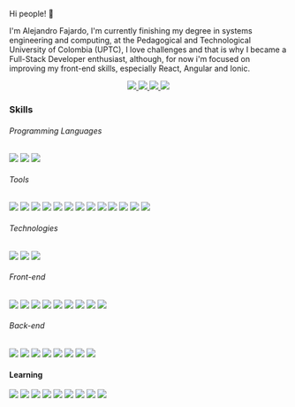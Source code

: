 Hi people! 👋

I'm Alejandro Fajardo, I'm currently finishing my degree in systems engineering and computing, at the Pedagogical and Technological University of Colombia (UPTC), I love challenges and that is why I became a Full-Stack Developer enthusiast, although, for now i'm focused on improving my front-end skills, especially React, Angular and Ionic.

<p align="center">
  <a href="https://www.linkedin.com/in/dalejandrofajardoa/">
    <img src="https://img.shields.io/badge/LinkedIn-0077B5?style=flat&logo=linkedin&logoColor=white">
  </a>
  <a href="https://twitter.com/dafajardoa">
    <img src="https://img.shields.io/badge/Twitter-1DA1F2?style=flat&logo=twitter&logoColor=white">
  </a>
  <a href="mailto:dafadio19@gmail.com">
    <img src="https://img.shields.io/badge/Gmail-D14836?style=flat&logo=gmail&logoColor=white">
  </a>
  
  <a href="https://www.instagram.com/_brxken.mind_/">
    <img src="https://img.shields.io/badge/Instagram-E4405F?style=flat&logo=instagram&logoColor=white">
  </a>
</p>

<h3>Skills </h3>

<h6> Programming Languages </h6>
<p>
  <img src="https://img.shields.io/badge/Java-red?style=for-the-badge&logo=java&logoColor=red">
  <img src="https://img.shields.io/badge/JavaScript-F7DF1E?style=for-the-badge&logo=javascript&logoColor=black">
  <img src="https://img.shields.io/badge/TypeScript-007ACC?style=for-the-badge&logo=typescript&logoColor=white">
</p>
<h6> Tools </h6>
<p>
  <img src="https://img.shields.io/badge/NPM-CB3837?style=for-the-badge&logo=npm&logoColor=white">
  <img src="https://img.shields.io/badge/Git-F05032?style=for-the-badge&logo=git&logoColor=white">
  <img src="https://img.shields.io/badge/GitHub-100000?style=for-the-badge&logo=github&logoColor=white">
  <img src="https://img.shields.io/badge/Jira-330F63?style=for-the-badge&logo=jira&logoColor=white">
  <img src="https://img.shields.io/badge/Andrioid-3DDC84?style=for-the-badge&logo=android&logoColor=white">
  <img src="https://img.shields.io/badge/Debian-A81D33?style=for-the-badge&logo=debian&logoColor=white">
  <img src="https://img.shields.io/badge/Linux-FCC624?style=for-the-badge&logo=linux&logoColor=black">
  <img src="https://img.shields.io/badge/Shell_Script-293137?style=for-the-badge&logo=gnu-bash&logoColor=white">
  <img src="https://img.shields.io/badge/Figma-F24E1E?style=for-the-badge&logo=figma&logoColor=white">
  <img src="https://img.shields.io/badge/Adobe%20XD-450135?style=for-the-badge&logo=adobexd&logoColor=white">
  <img src="https://img.shields.io/badge/VSC-007ACC?style=for-the-badge&logo=visual-studio-code&logoColor=white">
  <img src="https://img.shields.io/badge/Postman-FF6C37?style=for-the-badge&logo=Postman&logoColor=white">
  <img src="https://img.shields.io/badge/VirtualBox-183A61?style=for-the-badge&logo=virtualbox&logoColor=white">
  
</p>
<h6> Technologies </h6>
<p>
  <img src="https://img.shields.io/badge/Firebase-ffca28?style=for-the-badge&logo=firebase&logoColor=black">
  <img src="https://img.shields.io/badge/Docker-0db7ed?style=for-the-badge&logo=docker&logoColor=white">
  <img src="https://img.shields.io/badge/GraphQL-E10098?style=for-the-badge&logo=graphql&logoColor=white">
  
</p>
<h6> Front-end </h6>
<p>
  <img src="https://img.shields.io/badge/HTML5-E34F26?style=for-the-badge&logo=html5&logoColor=white">
  <img src="https://img.shields.io/badge/CSS3-1572B6?style=for-the-badge&logo=css3&logoColor=white">
  <img src="https://img.shields.io/badge/React-61DAFB?style=for-the-badge&logo=react&logoColor=black">
  <img src="https://img.shields.io/badge/jQuery-0769AD?style=for-the-badge&logo=jquery&logoColor=white">
  <img src="https://img.shields.io/badge/Axios-BD1FE0?style=for-the-badge&logo=axios&logoColor=white">
  <img src="https://img.shields.io/badge/sass-cc6699?style=for-the-badge&logo=sass&logoColor=white">
  <img src="https://img.shields.io/badge/Bootstrap-563D7C?style=for-the-badge&logo=bootstrap&logoColor=white">
  <img src="https://img.shields.io/badge/MUI-007FFF?style=for-the-badge&logo=mui&logoColor=white">
  <img src="https://img.shields.io/badge/Handlebars-000000?style=for-the-badge&logo=handlebars.js&logoColor=white">
</p>
<h6> Back-end </h6>
<p>
 <img src="https://img.shields.io/badge/Node.js-339933?style=for-the-badge&logo=nodedotjs&logoColor=white">
  <img src="https://img.shields.io/badge/Express.js-000000?style=for-the-badge&logo=express&logoColor=white">
  <img src="https://img.shields.io/badge/MongoDB-white?style=for-the-badge&logo=mongodb&logoColor=4EA94B">
  <img src="https://img.shields.io/badge/MySQL-005C84?style=for-the-badge&logo=mysql&logoColor=white">
  <img src="https://img.shields.io/badge/oracle-red?style=for-the-badge&logo=oracle&logoColor=white">
  <img src="https://img.shields.io/badge/firebase%20database-ffca28?style=for-the-badge&logo=firebase&logoColor=black">
  <img src="https://img.shields.io/badge/Mongoose-00C58E?style=for-the-badge&logo=mongoose&logoColor=white">
  <img src="https://img.shields.io/badge/Apollo-311C87?style=for-the-badge&logo=apollo-graphql&logoColor=white">
</p>
<h4> Learning </h4>
<p>
  <img src="https://img.shields.io/badge/Angular-DD0031?style=for-the-badge&logo=angular&logoColor=white">
  <img src="https://img.shields.io/badge/Python-265277?style=for-the-badge&logo=python&logoColor=white">
 <img src="https://img.shields.io/badge/React_Router-CA4245?style=for-the-badge&logo=react-router&logoColor=white">
 <img src="https://img.shields.io/badge/gulp-DB4446?style=for-the-badge&logo=gulp&logoColor=white">
  <img src="https://img.shields.io/badge/ionic-3880FF?style=for-the-badge&logo=ionic&logoColor=white">
  <img src="https://img.shields.io/badge/Pug-A86454?style=for-the-badge&logo=pug&logoColor=white">

  <img src="https://img.shields.io/badge/Django-092E20?style=for-the-badge&logo=django&logoColor=green">
  <img src="https://img.shields.io/badge/Spring-6DB33F?style=for-the-badge&logo=spring&logoColor=white">
  <img src="https://img.shields.io/badge/PHP-777BB4?style=for-the-badge&logo=php&logoColor=white">
</p>




